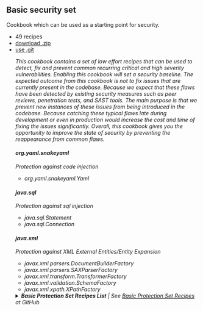 ## Basic security set
Cookbook which can be used as a starting point for security.

<ul>
<li>49 recipes</li>
<li> <a href="https://sensei-cookbook-registry.nonprod.securecodewarrior.com/securecodewarrior/security/basic-protection-set.zip">download .zip</li>
<li> <a href="https://github.com/SecureCodeWarrior/cookbook-basic-protection-set.git">use .git</a></li>

<p>
<em>This cookbook contains a set of low effort recipes that can be used to detect, fix and prevent common recurring critical and high severity vulnerabilities. Enabling this cookbook will set a security baseline. The expected outcome from this cookbook is not to fix issues that are currently present in the codebase. Because we expect that these flaws have been detected by existing security measures such as peer reviews, penetration tests, and SAST tools. The main purpose is that we prevent new instances of these issues from being introduced in the codebase. Because catching these typical flaws late during development or even in production would increase the cost and time of fixing the issues significantly. Overall, this cookbook gives you the opportunity to improve the state of security by preventing the reappearance from common flaws.<em>
</p>

<!--
#### org.yaml.snakeyaml

Protection against code injection

*   org.yaml.snakeyaml.Yaml

#### java.sql

Protection against sql injection

*   java.sql.Statement
*   java.sql.Connection

#### java.xml

Protection against XML External Entities/Entity Expansion

*   javax.xml.parsers.DocumentBuilderFactory
*   javax.xml.parsers.SAXParserFactory
*   javax.xml.transform.TransformerFactory
*   javax.xml.validation.SchemaFactory
*   javax.xml.xpath.XPathFactory
-->

<h4 id="org-yaml-snakeyaml">org.yaml.snakeyaml</h4>
<p>Protection against code injection</p>
<ul>
<li>org.yaml.snakeyaml.Yaml</li>
</ul>
<h4 id="java-sql">java.sql</h4>
<p>Protection against sql injection</p>
<ul>
<li>java.sql.Statement</li>
<li>java.sql.Connection</li>
</ul>
<h4 id="java-xml">java.xml</h4>
<p>Protection against XML External Entities/Entity Expansion</p>
<ul>
<li>javax.xml.parsers.DocumentBuilderFactory</li>
<li>javax.xml.parsers.SAXParserFactory</li>
<li>javax.xml.transform.TransformerFactory</li>
<li>javax.xml.validation.SchemaFactory</li>
<li>javax.xml.xpath.XPathFactory</li>
</ul>


<details><summary><strong>Basic Protection Set Recipes List</strong>
| See <a href="https://github.com/SecureCodeWarrior/cookbook-basic-protection-set">Basic Protection Set Recipes</a> at GitHub
</summary>

<h4>Details</h4>
<dl>
<dt>Crypto: Cipher: Insecure Asymmetric Cryptographic Algorithm </dt>
<dd>This cryptographic algorithm is not recommended</dd>

<dt>Data Protection - Cryptography: Avoid cryptographic weakness: Use strong symmetric cryptographic algorithm </dt>
<dd>Could lead to cryptographic weakness</dd>

<dt>Crypto: KeyAgreement: Insecure Cryptographic Algorithm </dt>
<dd>This cryptographic algorithm is insecure</dd>

<dt>Crypto: KeyAgreement: Guide on Approved Cryptographic Algorithm</dt>
<dd>This cryptographic algorithm is not recommended</dd>

<dt>Crypto: KeyPair Generation: Insecure Cryptographic Algorithm </dt>
<dd>This cryptographic algorithm is insecure</dd>

<dt>Crypto: KeyPair Generation: Non Standard Cryptographic Algorithm </dt>
<dd>This cryptographic algorithm is not recommended</dd>

<dt>Crypto: KeyPair Generation: Approved Standard Cryptographic Algorithm </dt>
<dd>This cryptographic algorithm is not recommended</dd>

<dt>Crypto: Signature: Insecure Hashing Algorithm </dt>
<dd>This hashing algorithm is not recommended for cryptographic use</dd>

<dt>Crypto: Signature: Non Standard Hashing Algorithm </dt>
<dd>This hashing algorithm is not recommended for cryptographic use</dd>

<dt>Crypto: Signature: Approved Hashing Algorithm</dt>
<dd>This hashing algorithm is not recommended for cryptographic use</dd>

<dt>Data Protection - Cryptography: Avoid brute forcing: Use sufficiently long key sizes: keyGenerator </dt>
<dd>Could lead to brute forcing or other cryptographic weakness</dd>

<dt>Data Protection - Cryptography: Avoid cryptographic weakness: Use sufficiently long key sizes: keyGenerator bad value</dt>
<dd>Could lead to brute forcing or other cryptographic weakness</dd>

<dt>Data Protection - Cryptography: Avoid cryptographic weakness: Use appropriate key pair generation algorithm: insecure </dt>
<dd>Could lead to cryptographic weakness</dd>

<dt>Data Protection - Cryptography: Avoid cryptographic weakness: Use appropriate key pair generation algorithm: not recommended </dt>
<dd>Could lead to cryptographic weakness</dd>

<dt>Data Protection - Cryptography: Avoid cryptographic weakness: Use appropriate secret key generation algorithm: DES family </dt>
<dd>Could lead to cryptographic weakness</dd>

<dt>Data Protection - Cryptography: Avoid cryptographic weakness: Use appropriate secret key generation algorithm: Hmac family </dt>
<dd>Could lead to cryptographic weakness</dd>

<dt>Data Protection - Cryptography: Avoid cryptographic weakness: Use appropriate secret key generation algorithm: Hmac family 1</dt>
<dd>Could lead to cryptographic weakness</dd>

<dt>Data Protection - Cryptography: Avoid cryptographic weakness: Use appropriate secret key generation algorithm: Other algorithms </dt>
<dd>Could lead to cryptographic weakness</dd>

<dt>Data Protection - Cryptography: Avoid cryptographic weakness: Use appropriate secret key generation algorithm: insecure SecretKeyFactory </dt>
<dd>Could lead to cryptographic weakness</dd>

<dt>Data Protection - Cryptography: Avoid cryptographic weakness: Use appropriate secret key generation algorithm: not recommended SecretKeyFactory </dt>
<dd>This cryptographic algorithm is not recommended</dd>

<dt>Data Protection - Cryptography: Avoid cryptographic weakness: Use appropriate secret key generation algorithm: other SecretKeyFactory </dt>
<dd>Could lead to cryptographic weakness</dd>

<dt>Data Protection - Cryptography: Avoid cryptographic weakness: Use sufficiently long key sizes: keyPairGenerator </dt>
<dd>Could lead to brute forcing or other cryptographic weakness</dd>

<dt>Data Protection - Cryptography: Avoid cryptographic weakness: Use sufficiently long key sizes: keyPairGenerator bad value </dt>
<dd>Could lead to brute forcing or other cryptographic weakness</dd>

<dt>Data Protection - Secure Data Storage: Avoid data exposure: Use Cipher instead of NullCipher </dt>
<dd>Could lead to data exposure</dd>

<dt>Data: Injection: Parameterize LDAP Filters: DirContext#search</dt>
<dd>Could lead to LDAP Injection</dd>

<dt>Portability Flaw: Avoid locale dependent comparisons: equals after case conversion</dt>
<dd>Could behave differently based on the systems locale</dd>

<dt>TLS: Weak Encryption: Insecure Version </dt>
<dd>Could lead to Data Exposure</dd>

<dt>TLS: Weak Encryption: Outdated Version</dt>
<dd>Could lead to Data Exposure</dd>

<dt>Injection: Avoid XML Injection: Use setSchema </dt>
<dd>Could lead to XML Injection</dd>

<dt>Injection: Avoid XML Injection: Use setFeature </dt>
<dd>Could lead to XML Injection</dd>

<dt>Injection: Avoid XML Injection: setFeature with bad value</dt>
<dd>Could lead to XML Injection</dd>

<dt>Input Validation: Avoid XXE: Do not set DocumentBuilderFactory external-parameter-entities to true </dt>
<dd>Could lead to XXE</dd>

<dt>Input Validation: Avoid XXE: Do not set DocumentBuilderFactory load-external-dtd to true </dt>
<dd>Could lead to XXE</dd>

<dt>Input Validation: Avoid XXE: Do not set DocumentBuilderFactory setXIncludeAware to true </dt>
<dd>Could lead to XXE</dd>

<dt>Input Validation: Avoid XXE: Do not set DocumentBuilderFactory setExpandEntityReferences to true </dt>
<dd>Could lead to XXE</dd>

<dt>InputValidation: Avoid XXE: Do not set XMLInputFactory Property to true </dt>
<dd>Could lead to XXE</dd>

<dt>XML External Entities: DocumentBuilderFactory setExpandEntityReferences: to false </dt>
<dd>Could lead to XXE</dd>

<dt>XML External Entities: DocumentBuilderFactory setFeature: dissallow-doctype-decl </dt>
<dd>Could lead to XXE</dd>

<dt>XML External Entities: DocumentBuilderFactory setFeature: external-parameter-entities should be set first </dt>
<dd>Could lead to XXE</dd>

<dt>XML External Entities: DocumentBuilderFactory setFeature: load-external-dtd </dt>
<dd>Could lead to XXE</dd>

<dt>XML External Entities: DocumentBuilderFactory setXIncludeAware </dt>
<dd>Could lead to XXE</dd>

<dt>XML External Entities: DocumentBuilderFactory setFeature: dissallow-doctype-decl wrong boolean </dt>
<dd>Could lead to XXE</dd>

<dt>XML External Entities: XMLInputFactory.IS_SUPPORTING_EXTERNAL_ENTITIES</dt>
<dd>Could lead to XXE</dd>

<dt>XML External Entities: XMLInputFactory.SUPPORT_DTD</dt>
<dd>Could lead to XXE</dd>

<dt>Injection: Avoid SQL Injection: Use Parameterized Queries (PreparedStatement)</dt>
<dd>Could lead to SQL Injection</dd>

<dt>Injection: Avoid SQL Injection: Use Parameterized Queries (Statement)</dt>
<dd>Could lead to SQL Injection</dd>

<dt>Injection: Avoid Code Injection: Use SafeConstructor: no arguments</dt>
<dd>Could lead to Remote Code Execution</dd>

<dt>Injection: Avoid Code Injection: Use SafeConstructor: 1st argument of type Constructor</dt>
<dd>Could lead to Remote Code Execution</dd>

<dt>Injection: Avoid Code Injection: Use SafeConstructor: arguments, but no Constructor argument</dt>
<dd>Could lead to Remote Code Execution</dd>

</dl>

</details>
